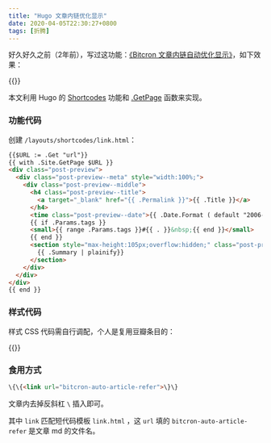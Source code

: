 ```yaml
---
title: "Hugo 文章内链优化显示"
date: 2020-04-05T22:30:27+0800
tags: [折腾]
---
```


好久好久之前（2年前），写过这功能：[《Bitcron 文章内链自动优化显示》](https://immmmm.com/bitcron-auto-article-refer/)，如下效果：

{{<link url="bitcron-auto-article-refer">}}

本文利用 Hugo 的 [Shortcodes](https://gohugo.io/extras/shortcodes/) 功能和 [.GetPage](https://gohugo.io/functions/getpage/) 函数来实现。

<!--more-->

### 功能代码

创建 `/layouts/shortcodes/link.html`：
```html
{{$URL := .Get "url"}}
{{ with .Site.GetPage $URL }}
<div class="post-preview">
  <div class="post-preview--meta" style="width:100%;">
    <div class="post-preview--middle">
      <h4 class="post-preview--title">
        <a target="_blank" href="{{ .Permalink }}">{{ .Title }}</a>
      </h4>
      <time class="post-preview--date">{{ .Date.Format ( default "2006-01-02") }}</time>
      {{ if .Params.tags }}
      <small>{{ range .Params.tags }}#{{ . }}&nbsp;{{ end }}</small>
      {{ end }}
      <section style="max-height:105px;overflow:hidden;" class="post-preview--excerpt">
        {{ .Summary | plainify}}
      </section>
    </div>
  </div>
</div>
{{ end }}
```

### 样式代码

样式 CSS 代码需自行调配，个人是复用豆瓣条目的：

{{<link url="post-show-douban-item">}}

### 食用方式

```html
\{\{<link url="bitcron-auto-article-refer">\}\}
```

文章内去掉反斜杠 `\` 插入即可。

其中 `link` 匹配短代码模板 `link.html` ，这 `url` 填的 `bitcron-auto-article-refer` 是文章 md 的文件名。